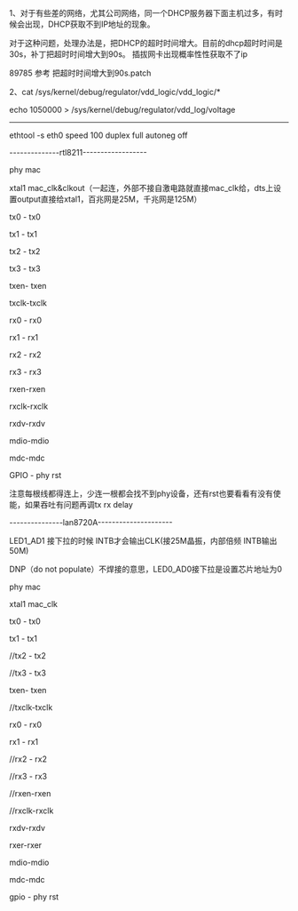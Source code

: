 
1、对于有些差的网络，尤其公司网络，同一个DHCP服务器下面主机过多，有时候会出现，DHCP获取不到IP地址的现象。

对于这种问题，处理办法是，把DHCP的超时时间增大。目前的dhcp超时时间是30s，补丁把超时时间增大到90s。 插拔网卡出现概率性性获取不了ip

89785  参考 把超时时间增大到90s.patch



2、cat /sys/kernel/debug/regulator/vdd_logic/vdd_logic/*

echo 1050000 > /sys/kernel/debug/regulator/vdd_log/voltage



----------------------------------------------------------------




ethtool -s eth0 speed 100 duplex full autoneg off


--------------rtl8211------------------

phy   mac

xtal1  mac_clk&clkout（一起连，外部不接自激电路就直接mac_clk给，dts上设置output直接给xtal1，百兆网是25M，千兆网是125M）

tx0 - tx0      

tx1 - tx1

tx2 - tx2

tx3 - tx3

txen- txen

txclk-txclk


rx0 - rx0

rx1 - rx1

rx2 - rx2

rx3 - rx3

rxen-rxen

rxclk-rxclk


rxdv-rxdv

mdio-mdio

mdc-mdc

GPIO - phy rst
 
 注意每根线都得连上，少连一根都会找不到phy设备，还有rst也要看看有没有使能，如果吞吐有问题再调tx rx delay
 
 ---------------lan8720A---------------------
 
 LED1_AD1 接下拉的时候 INTB才会输出CLK(接25M晶振，内部倍频 INTB输出50M) 

DNP（do not populate）不焊接的意思，LED0_AD0接下拉是设置芯片地址为0


phy   mac

xtal1  mac_clk

tx0 - tx0      

tx1 - tx1

//tx2 - tx2

//tx3 - tx3

txen- txen

//txclk-txclk


rx0 - rx0

rx1 - rx1

//rx2 - rx2

//rx3 - rx3

//rxen-rxen

//rxclk-rxclk


rxdv-rxdv

rxer-rxer

mdio-mdio

mdc-mdc

 gpio - phy rst
 
 
 
 
 
 
